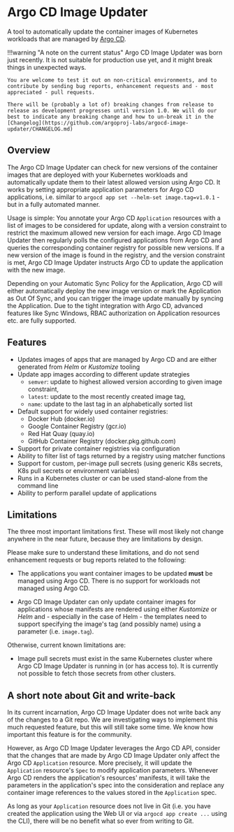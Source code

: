 # Argo CD Image Updater

A tool to automatically update the container images of Kubernetes workloads
that are managed by
[Argo CD](https://github.com/argoproj/argo-cd).

!!!warning "A note on the current status"
    Argo CD Image Updater was born just recently. It is not suitable for
    production use yet, and it might break things in unexpected ways.

    You are welcome to test it out on non-critical environments, and to 
    contribute by sending bug reports, enhancement requests and - most
    appreciated - pull requests.

    There will be (probably a lot of) breaking changes from release to
    release as development progresses until version 1.0. We will do our
    best to indicate any breaking change and how to un-break it in the
    [Changelog](https://github.com/argoproj-labs/argocd-image-updater/CHANGELOG.md)

## Overview

The Argo CD Image Updater can check for new versions of the container images
that are deployed with your Kubernetes workloads and automatically update them
to their latest allowed version using Argo CD. It works by setting appropriate
application parameters for Argo CD applications, i.e. similar to
`argocd app set --helm-set image.tag=v1.0.1` - but in a fully automated
manner.

Usage is simple: You annotate your Argo CD `Application` resources with a list
of images to be considered for update, along with a version constraint to
restrict the maximum allowed new version for each image. Argo CD Image Updater
then regularly polls the configured applications from Argo CD and queries the
corresponding container registry for possible new versions. If a new version of
the image is found in the registry, and the version constraint is met, Argo CD
Image Updater instructs Argo CD to update the application with the new image.

Depending on your Automatic Sync Policy for the Application, Argo CD will either
automatically deploy the new image version or mark the Application as Out Of
Sync, and you can trigger the image update manually by syncing the Application.
Due to the tight integration with Argo CD, advanced features like Sync Windows,
RBAC authorization on Application resources etc. are fully supported.

## Features

* Updates images of apps that are managed by Argo CD and are either generated
  from *Helm* or *Kustomize* tooling
* Update app images according to different update strategies
    * `semver`: update to highest allowed version according to given image
    constraint,
    * `latest`: update to the most recently created image tag,
    * `name`: update to the last tag in an alphabetically sorted list
* Default support for widely used container registries:
    * Docker Hub (docker.io)
    * Google Container Registry (gcr.io)
    * Red Hat Quay (quay.io)
    * GitHub Container Registry (docker.pkg.github.com)
* Support for private container registries via configuration
* Ability to filter list of tags returned by a registry using matcher functions
* Support for custom, per-image pull secrets (using generic K8s secrets, K8s
  pull secrets or environment variables)
* Runs in a Kubernetes cluster or can be used stand-alone from the command
  line
* Ability to perform parallel update of applications

## Limitations

The three most important limitations first. These will most likely not change
anywhere in the near future, because they are limitations by design.

Please make sure to understand these limitations, and do not send enhancement
requests or bug reports related to the following:

* The applications you want container images to be updated **must** be managed
  using Argo CD. There is no support for workloads not managed using Argo CD.

* Argo CD Image Updater can only update container images for applications whose
  manifests are rendered using either *Kustomize* or *Helm* and - especially
  in the case of Helm - the templates need to support specifying the image's
  tag (and possibly name) using a parameter (i.e. `image.tag`).

Otherwise, current known limitations are:

* Image pull secrets must exist in the same Kubernetes cluster where Argo CD
  Image Updater is running in (or has access to). It is currently not possible
  to fetch those secrets from other clusters.

## A short note about Git and write-back

In its current incarnation, Argo CD Image Updater does not write back any of
the changes to a Git repo. We are investigating ways to implement this much
requested feature, but this will still take some time. We know how important
this feature is for the community.

However, as Argo CD Image Updater leverages the Argo CD API, consider that the
changes that are made by Argo CD Image Updater only affect the Argo CD
`Application` resource. More precisely, it will update the `Application`
resource's `Spec` to modify application parameters. Whenever Argo CD renders
the application's resources' manifests, it will take the parameters in the
application's spec into the consideration and replace any container image
references to the values stored in the `Application` spec.

As long as your `Application` resource does not live in Git (i.e. you have
created the application using the Web UI or via `argocd app create ...` using
the CLI), there will be no benefit what so ever from writing to Git.
